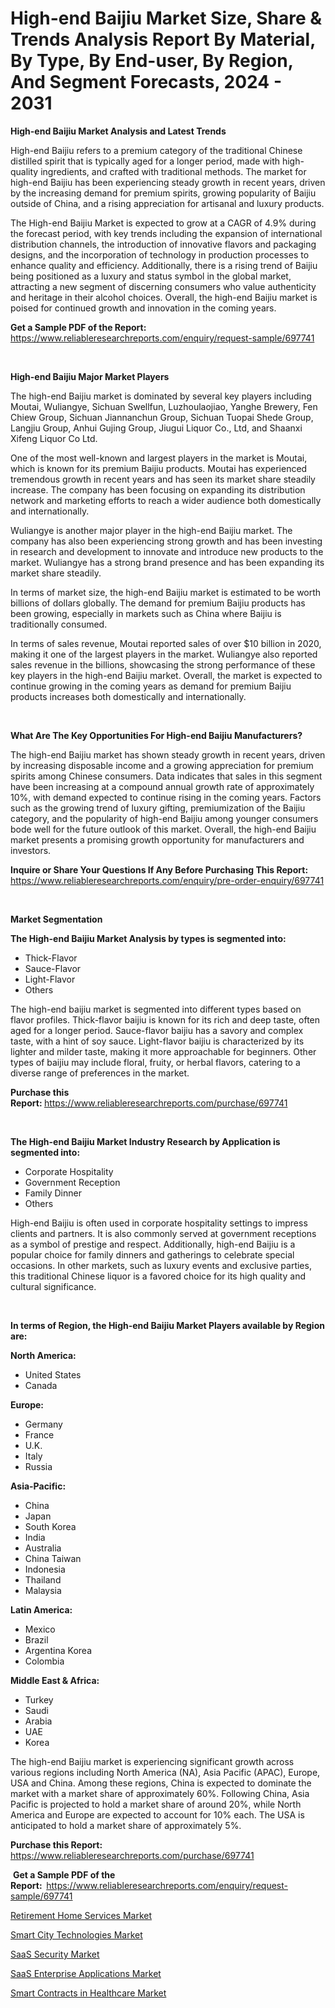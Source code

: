 <p><h1>High-end Baijiu Market Size, Share & Trends Analysis Report By Material, By Type, By End-user, By Region, And Segment Forecasts, 2024 - 2031</h1></p><p><strong>High-end Baijiu Market Analysis and Latest Trends</strong></p>
<p><p>High-end Baijiu refers to a premium category of the traditional Chinese distilled spirit that is typically aged for a longer period, made with high-quality ingredients, and crafted with traditional methods. The market for high-end Baijiu has been experiencing steady growth in recent years, driven by the increasing demand for premium spirits, growing popularity of Baijiu outside of China, and a rising appreciation for artisanal and luxury products. </p><p>The High-end Baijiu Market is expected to grow at a CAGR of 4.9% during the forecast period, with key trends including the expansion of international distribution channels, the introduction of innovative flavors and packaging designs, and the incorporation of technology in production processes to enhance quality and efficiency. Additionally, there is a rising trend of Baijiu being positioned as a luxury and status symbol in the global market, attracting a new segment of discerning consumers who value authenticity and heritage in their alcohol choices. Overall, the high-end Baijiu market is poised for continued growth and innovation in the coming years.</p></p>
<p><strong>Get a Sample PDF of the Report:&nbsp;</strong> <a href="https://www.reliableresearchreports.com/enquiry/request-sample/697741">https://www.reliableresearchreports.com/enquiry/request-sample/697741</a></p>
<p>&nbsp;</p>
<p><strong>High-end Baijiu Major Market Players</strong></p>
<p><p>The high-end Baijiu market is dominated by several key players including Moutai, Wuliangye, Sichuan Swellfun, Luzhoulaojiao, Yanghe Brewery, Fen Chiew Group, Sichuan Jiannanchun Group, Sichuan Tuopai Shede Group, Langjiu Group, Anhui Gujing Group, Jiugui Liquor Co., Ltd, and Shaanxi Xifeng Liquor Co Ltd.</p><p>One of the most well-known and largest players in the market is Moutai, which is known for its premium Baijiu products. Moutai has experienced tremendous growth in recent years and has seen its market share steadily increase. The company has been focusing on expanding its distribution network and marketing efforts to reach a wider audience both domestically and internationally.</p><p>Wuliangye is another major player in the high-end Baijiu market. The company has also been experiencing strong growth and has been investing in research and development to innovate and introduce new products to the market. Wuliangye has a strong brand presence and has been expanding its market share steadily.</p><p>In terms of market size, the high-end Baijiu market is estimated to be worth billions of dollars globally. The demand for premium Baijiu products has been growing, especially in markets such as China where Baijiu is traditionally consumed.</p><p>In terms of sales revenue, Moutai reported sales of over $10 billion in 2020, making it one of the largest players in the market. Wuliangye also reported sales revenue in the billions, showcasing the strong performance of these key players in the high-end Baijiu market. Overall, the market is expected to continue growing in the coming years as demand for premium Baijiu products increases both domestically and internationally.</p></p>
<p>&nbsp;</p>
<p><strong>What Are The Key Opportunities For High-end Baijiu Manufacturers?</strong></p>
<p><p>The high-end Baijiu market has shown steady growth in recent years, driven by increasing disposable income and a growing appreciation for premium spirits among Chinese consumers. Data indicates that sales in this segment have been increasing at a compound annual growth rate of approximately 10%, with demand expected to continue rising in the coming years. Factors such as the growing trend of luxury gifting, premiumization of the Baijiu category, and the popularity of high-end Baijiu among younger consumers bode well for the future outlook of this market. Overall, the high-end Baijiu market presents a promising growth opportunity for manufacturers and investors.</p></p>
<p><strong>Inquire or Share Your Questions If Any Before Purchasing This Report:</strong> <a href="https://www.reliableresearchreports.com/enquiry/pre-order-enquiry/697741">https://www.reliableresearchreports.com/enquiry/pre-order-enquiry/697741</a></p>
<p>&nbsp;</p>
<p><strong>Market Segmentation</strong></p>
<p><strong>The High-end Baijiu Market Analysis by types is segmented into:</strong></p>
<p><ul><li>Thick-Flavor</li><li>Sauce-Flavor</li><li>Light-Flavor</li><li>Others</li></ul></p>
<p><p>The high-end baijiu market is segmented into different types based on flavor profiles. Thick-flavor baijiu is known for its rich and deep taste, often aged for a longer period. Sauce-flavor baijiu has a savory and complex taste, with a hint of soy sauce. Light-flavor baijiu is characterized by its lighter and milder taste, making it more approachable for beginners. Other types of baijiu may include floral, fruity, or herbal flavors, catering to a diverse range of preferences in the market.</p></p>
<p><strong>Purchase this Report:&nbsp;</strong><a href="https://www.reliableresearchreports.com/purchase/697741">https://www.reliableresearchreports.com/purchase/697741</a></p>
<p>&nbsp;</p>
<p><strong>The High-end Baijiu Market Industry Research by Application is segmented into:</strong></p>
<p><ul><li>Corporate Hospitality</li><li>Government Reception</li><li>Family Dinner</li><li>Others</li></ul></p>
<p><p>High-end Baijiu is often used in corporate hospitality settings to impress clients and partners. It is also commonly served at government receptions as a symbol of prestige and respect. Additionally, high-end Baijiu is a popular choice for family dinners and gatherings to celebrate special occasions. In other markets, such as luxury events and exclusive parties, this traditional Chinese liquor is a favored choice for its high quality and cultural significance.</p></p>
<p>&nbsp;</p>
<p><strong>In terms of Region, the High-end Baijiu Market Players available by Region are:</strong></p>
<p>
    <p> <strong> North America: </strong>
        <ul>
            <li>United States</li>
            <li>Canada</li>
        </ul>
        </p> 
    <p> <strong> Europe: </strong>
        <ul>
            <li>Germany</li>
            <li>France</li>
            <li>U.K.</li>
            <li>Italy</li>
            <li>Russia</li>
        </ul>
        </p> 
    <p> <strong> Asia-Pacific: </strong>
        <ul>
            <li>China</li>
            <li>Japan</li>
            <li>South Korea</li>
            <li>India</li>
            <li>Australia</li>
            <li>China Taiwan</li>
            <li>Indonesia</li>
            <li>Thailand</li>
            <li>Malaysia</li>
        </ul>
        </p> 
    <p> <strong> Latin America: </strong>
        <ul>
            <li>Mexico</li>
            <li>Brazil</li>
            <li>Argentina Korea</li>
            <li>Colombia</li>
        </ul>
        </p> 
    <p> <strong> Middle East & Africa: </strong>
        <ul>
            <li>Turkey</li>
            <li>Saudi</li>
            <li>Arabia</li>
            <li>UAE</li>
            <li>Korea</li>
        </ul>
    </p>
    </p>
<p><p>The high-end Baijiu market is experiencing significant growth across various regions including North America (NA), Asia Pacific (APAC), Europe, USA and China. Among these regions, China is expected to dominate the market with a market share of approximately 60%. Following China, Asia Pacific is projected to hold a market share of around 20%, while North America and Europe are expected to account for 10% each. The USA is anticipated to hold a market share of approximately 5%.</p></p>
<p><strong>Purchase this Report: </strong><a href="https://www.reliableresearchreports.com/purchase/697741">https://www.reliableresearchreports.com/purchase/697741</a></p>
<p>&nbsp;<strong>Get a Sample PDF of the Report:&nbsp;&nbsp;</strong><a href="https://www.reliableresearchreports.com/enquiry/request-sample/697741">https://www.reliableresearchreports.com/enquiry/request-sample/697741</a></p>
<p><strong></strong></p>
<p><p><a href="https://medium.com/@royalmiller09/retirement-home-services-market-exploring-market-share-market-trends-and-future-growth-245c9e5abd3f">Retirement Home Services Market</a></p><p><a href="https://medium.com/@ashleyhills1920/smart-city-technologies-market-analysis-and-sze-forecasted-for-period-from-2024-to-2031-a045c3a7936c">Smart City Technologies Market</a></p><p><a href="https://medium.com/@royalmiller09/saas-security-market-size-cagr-trends-2024-2030-4c23336a3a65">SaaS Security Market</a></p><p><a href="https://medium.com/@royalmiller09/decoding-saas-enterprise-applications-market-metrics-market-share-trends-and-growth-patterns-a204f35f09ba">SaaS Enterprise Applications Market</a></p><p><a href="https://medium.com/@ashleyhills1920/smart-contracts-in-healthcare-market-analysis-and-sze-forecasted-for-period-from-2024-to-2031-3bd44c4159dc">Smart Contracts in Healthcare Market</a></p></p>